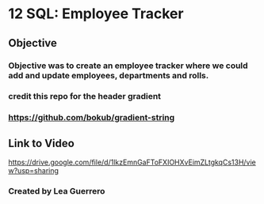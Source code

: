 # 12 SQL: Employee Tracker

## Objective

### Objective was to create an employee tracker where we could add and update employees, departments and rolls.
### credit this repo for the header gradient
### https://github.com/bokub/gradient-string

## Link to Video
https://drive.google.com/file/d/1lkzEmnGaFToFXIOHXvEimZLtgkqCs13H/view?usp=sharing

### Created by Lea Guerrero

